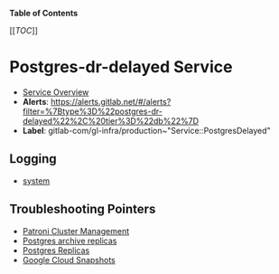 <!-- MARKER: do not edit this section directly. Edit services/service-catalog.yml then run scripts/generate-docs -->

**Table of Contents**

[[_TOC_]]

# Postgres-dr-delayed Service

* [Service Overview](https://dashboards.gitlab.net/d/000000144/postgresql-overview)
* **Alerts**: <https://alerts.gitlab.net/#/alerts?filter=%7Btype%3D%22postgres-dr-delayed%22%2C%20tier%3D%22db%22%7D>
* **Label**: gitlab-com/gl-infra/production~"Service::PostgresDelayed"

## Logging

* [system](https://log.gprd.gitlab.net/goto/3fea946a232d2288e90e575c912fa3e7)

## Troubleshooting Pointers

* [Patroni Cluster Management](../patroni/patroni-management.md)
* [Postgres archive replicas](../postgres-archive/postgres-dr-replicas.md)
* [Postgres Replicas](postgres-dr-replicas.md)
* [Google Cloud Snapshots](../uncategorized/gcp-snapshots.md)
<!-- END_MARKER -->

<!-- ## Summary -->

<!-- ## Architecture -->

<!-- ## Performance -->

<!-- ## Scalability -->

<!-- ## Availability -->

<!-- ## Durability -->

<!-- ## Security/Compliance -->

<!-- ## Monitoring/Alerting -->

<!-- ## Links to further Documentation -->
